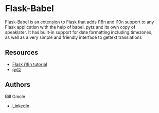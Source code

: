 # Flask-Babel
Flask-Babel is an extension to Flask that adds i18n and l10n support to any Flask application with the help of babel, pytz and its own copy of speaklater. It has built-in support for date formatting including timezones, as well as a very simple and friendly interface to gettext translations

## Resources
- [Flask i18n tutorial](https://blog.miguelgrinberg.com/post/the-flask-mega-tutorial-part-xiii-i18n-and-l10n)
- [pytz](https://pytz.sourceforge.net/)

## Authors
Bill Omole
- [LinkedIn](https://www.linkedin.com/in/bill-otieno-33250b142/)

